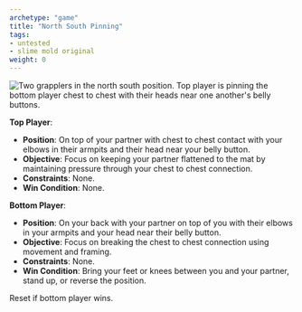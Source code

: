 ```yaml
---
archetype: "game"
title: "North South Pinning"
tags: 
- untested
- slime mold original
weight: 0
---
```

![Two grapplers in the north south position. Top player is pinning the bottom player chest to chest with their heads near one another's belly buttons.](/images/north_south.jpg?lightbox=True)

**Top Player**:
  * **Position**: On top of your partner with chest to chest contact with your elbows in their armpits and their head near your belly button. 
  * **Objective**: Focus on keeping your partner flattened to the mat by maintaining pressure through your chest to chest connection.
  * **Constraints**: None.
  * **Win Condition**: None.

**Bottom Player**:
  * **Position**: On your back with your partner on top of you with their elbows in your armpits and your head near their belly button.
  * **Objective**: Focus on breaking the chest to chest connection using movement and framing.
  * **Constraints**: None.
  * **Win Condition**: Bring your feet or knees between you and your partner, stand up, or reverse the position.

Reset if bottom player wins.